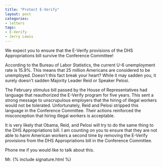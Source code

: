 ```yaml
---
title: "Protect E-Verify"
layout: post
categories:
- letters
tags:
- E-Verify
- Jerry Lewis
---
```


We expect you to ensure that the E-Verify provisions of the DHS Appropriations bill survive the Conference Committee!

According to the Bureau of Labor Statistics, the current U-6 unemployment rate is 15.9%. This means that 25 million Americans are considered to be unemployed. Doesn't this fact break your heart? While it may sadden you, it surely doesn't sadden Majority Leader Reid or Speaker Pelosi.

The February stimulus bill passed by the House of Representatives had language that reauthorized the E-Verify program for five years. This sent a strong message to unscrupulous employers that the hiring of illegal workers would not be tolerated. Unfortunately, Reid and Pelosi stripped this language in the Conference Committee. Their actions reinforced the misconception that hiring illegal workers is acceptable.

It is very likely that Obama, Reid, and Pelosi will try to do the same thing to the DHS Appropriations bill. I am counting on you to ensure that they are not able to harm American workers a second time by removing the E-Verify provisions from the DHS Appropriations bill in the Conference Committee.

Phone me if you would like to talk about this.

Mr. {% include signature.html %}

